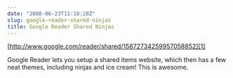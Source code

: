 ```yaml
---
date: "2008-06-23T11:18:28Z"
slug: google-reader-shared-ninjas
title: Google Reader Shared Ninjas
---
```


[http://www.google.com/reader/shared/15872734259957058852][1]

Google Reader lets you setup a shared items website, which then has a few neat themes, including ninjas and ice cream! This is awesome.

[1]: http://www.google.com/reader/shared/15872734259957058852 "Go ninja, go ninja, go!"
